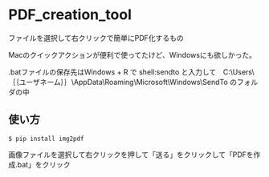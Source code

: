 # PDF_creation_tool
ファイルを選択して右クリックで簡単にPDF化するもの

Macのクイックアクションが便利で使ってたけど、Windowsにも欲しかった。

.batファイルの保存先はWindows + R で shell:sendto と入力して　C:\Users\｛｛ユーザネーム｝｝\AppData\Roaming\Microsoft\Windows\SendTo のフォルダの中

## 使い方

`$ pip install img2pdf`

画像ファイルを選択して右クリックを押して「送る」をクリックして「PDFを作成.bat」をクリック
